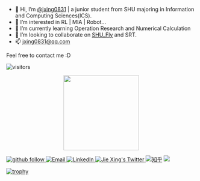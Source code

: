 - 👋 Hi, I’m [@jxing0831](https://github.com/jxing0831) | a junior student from SHU majoring in Information and Computing Sciences(ICS).
- 👀 I’m interested in RL | MIA | Robot...
- 🌱 I’m currently learning Operation Research and Numerical Calculation
- 💞️ I’m looking to collaborate on [SHU_Fly](https://github.com/shuosc/fly) and SRT.
- 📫 jxing0831@qq.com

Feel free to contact me :D

![visitors](https://visitor-badge.laobi.icu/badge?page_id=jxing0831.jxing0831&format=true)

</p> 
<div align="center">
  <a href="https://github.com/jxing0831">
  <img height="200em" src="https://github-readme-stats.vercel.app/api?username=jxing0831&show_icons=true&theme=dark&include_all_commits=true&count_private=true"/>
<!--  <img height="200em" src="https://github-readme-stats.vercel.app/api/top-langs/?username=jxing0831&layout=compact&langs_count=7&theme=dark"/> 
-->
</div>

<p> 
  <a href="https://github.com/jxing0831?tab=followers"> <img src="https://img.shields.io/github/followers/jxing0831?label=Followers&style=plastic"  alt="github follow" /> </a>
  <a href="mailto:jxing0831@qq.com"> <img src="https://img.shields.io/badge/gmail-%23D14836.svg?&style=plastic&logo=gmail&logoColor=white"  alt="Email">
  <a href="https://www.linkedin.com/in/jxing0831/"><img src="https://img.shields.io/badge/linkedin-006CAC.svg?&style=plastic&logo=linkedin&logoColor=white"  alt="LinkedIn"> </a>
  <a href="https://twitter.com/jxing0831"> <img src="https://img.shields.io/twitter/follow/jxing0831?color=%23f&logo=twitter&style=plastic"   alt="Jie Xing's Twitter">
  <a href="https://www.zhihu.com/people/jxing0831"><img src="https://img.shields.io/badge/知乎-0079FF.svg?style=plastic&logo=zhihu&logoColor=white" alt="知乎"></a>
  <a href="https://jxing0831.github.io/files/jiexing0928.pdf"> <img src="https://img.shields.io/badge/-CV-blue?style=plastic" > </a> 

[![trophy](https://github-profile-trophy.vercel.app/?username=jxing0831&theme=gitdimmed)](https://github.com/ryo-ma/github-profile-trophy)

